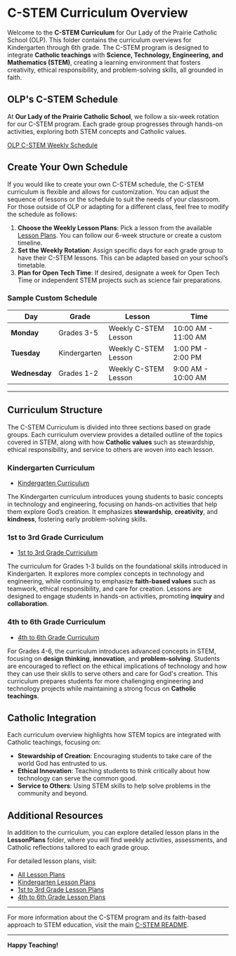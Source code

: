 # C-STEM Curriculum Overview

Welcome to the **C-STEM Curriculum** for Our Lady of the Prairie Catholic School (OLP). This folder contains the curriculum overviews for Kindergarten through 6th grade. The C-STEM program is designed to integrate **Catholic teachings** with **Science, Technology, Engineering, and Mathematics (STEM)**, creating a learning environment that fosters creativity, ethical responsibility, and problem-solving skills, all grounded in faith.

## OLP's C-STEM Schedule

At **Our Lady of the Prairie Catholic School**, we follow a six-week rotation for our C-STEM program. Each grade group progresses through hands-on activities, exploring both STEM concepts and Catholic values. 

[OLP C-STEM Weekly Schedule](./OLP%20C-STEM%20Weekly%20Schedule.md)

## Create Your Own Schedule

If you would like to create your own C-STEM schedule, the C-STEM curriculum is flexible and allows for customization. You can adjust the sequence of lessons or the schedule to suit the needs of your classroom. For those outside of OLP or adapting for a different class, feel free to modify the schedule as follows:

1. **Choose the Weekly Lesson Plans**: Pick a lesson from the available [Lesson Plans](../LessonPlans/). You can follow our 6-week structure or create a custom timeline.
2. **Set the Weekly Rotation**: Assign specific days for each grade group to have their C-STEM lessons. This can be adapted based on your school’s timetable.
3. **Plan for Open Tech Time**: If desired, designate a week for Open Tech Time or independent STEM projects such as science fair preparations.

### Sample Custom Schedule

| **Day**       | **Grade**     | **Lesson**                                | **Time**      |
|---------------|---------------|-------------------------------------------|---------------|
| **Monday**    | Grades 3-5     | Weekly C-STEM Lesson                      | 10:00 AM - 11:00 AM |
| **Tuesday**   | Kindergarten   | Weekly C-STEM Lesson                      | 1:00 PM - 2:00 PM |
| **Wednesday** | Grades 1-2     | Weekly C-STEM Lesson                      | 9:00 AM - 10:00 AM |

---

## Curriculum Structure

The C-STEM Curriculum is divided into three sections based on grade groups. Each curriculum overview provides a detailed outline of the topics covered in STEM, along with how **Catholic values** such as stewardship, ethical responsibility, and service to others are woven into each lesson.

### Kindergarten Curriculum

- [Kindergarten Curriculum](./Kindergarten_Curriculum.md)

The Kindergarten curriculum introduces young students to basic concepts in technology and engineering, focusing on hands-on activities that help them explore God’s creation. It emphasizes **stewardship**, **creativity**, and **kindness**, fostering early problem-solving skills.

### 1st to 3rd Grade Curriculum

- [1st to 3rd Grade Curriculum](./Grades1-3_Curriculum.md)

The curriculum for Grades 1-3 builds on the foundational skills introduced in Kindergarten. It explores more complex concepts in technology and engineering, while continuing to emphasize **faith-based values** such as teamwork, ethical responsibility, and care for creation. Lessons are designed to engage students in hands-on activities, promoting **inquiry** and **collaboration**.

### 4th to 6th Grade Curriculum

- [4th to 6th Grade Curriculum](./Grades4-6_Curriculum.md)

For Grades 4-6, the curriculum introduces advanced concepts in STEM, focusing on **design thinking**, **innovation**, and **problem-solving**. Students are encouraged to reflect on the ethical implications of technology and how they can use their skills to serve others and care for God's creation. This curriculum prepares students for more challenging engineering and technology projects while maintaining a strong focus on **Catholic teachings**.

## Catholic Integration

Each curriculum overview highlights how STEM topics are integrated with Catholic teachings, focusing on:
- **Stewardship of Creation**: Encouraging students to take care of the world God has entrusted to us.
- **Ethical Innovation**: Teaching students to think critically about how technology can serve the common good.
- **Service to Others**: Using STEM skills to help solve problems in the community and beyond.

## Additional Resources

In addition to the curriculum, you can explore detailed lesson plans in the **LessonPlans** folder, where you will find weekly activities, assessments, and Catholic reflections tailored to each grade group.

For detailed lesson plans, visit:
- [All Lesson Plans](../LessonPlans/)
- [Kindergarten Lesson Plans](../LessonPlans/Kindergarten/)
- [1st to 3rd Grade Lesson Plans](../LessonPlans/Grades1-3/)
- [4th to 6th Grade Lesson Plans](../LessonPlans/Grades4-6/)

---

For more information about the C-STEM program and its faith-based approach to STEM education, visit the main [C-STEM README](../README.md).

---

**Happy Teaching!**
